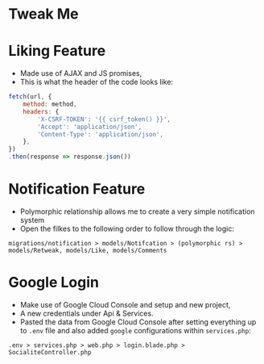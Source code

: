 # Tweak Me


# Liking Feature
- Made use of AJAX and JS promises, <br>
- This is what the header of the code looks like:
```js
fetch(url, {
    method: method,
    headers: {
        'X-CSRF-TOKEN': '{{ csrf_token() }}',
        'Accept': 'application/json',
        'Content-Type': 'application/json',
    },
})
.then(response => response.json())
```

# Notification Feature
- Polymorphic relationship allows me to create a very simple notification system
- Open the filkes to the following order to follow through the logic:
```
migrations/notification > models/Notifcation > (polymorphic rs) > models/Retweak, models/Like, models/Comments
```


# Google Login
- Make use of Google Cloud Console and setup and new project,
- A new credentials under Api & Services.
- Pasted the data from Google Cloud Console after setting everything up to `.env` file and also added `google` configurations within `services.php`:
```
.env > services.php > web.php > login.blade.php > SocialiteController.php
```
